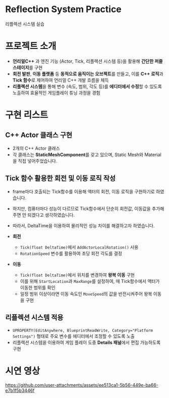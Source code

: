 # Reflection System Practice
리플렉션 시스템 실습

# 프로젝트 소개
-  **언리얼C++** 과 엔진 기능 (Actor, Tick, 리플렉션 시스템 등)을 활용해 **간단한 퍼즐 스테이지**를 구현
- **회전 발판**, **이동 플랫폼** 등 **동적으로 움직이는 오브젝트**를 만들고, 이를 **C++ 로직**과 **Tick 함수**로 제어하여 언리얼 C++ 개발 흐름을 체득
- **리플렉션 시스템**을 통해 변수 (속도, 범위, 각도 등)를 **에디터에서 수정**할 수 있도록 노출하여 효율적인 게임플레이 튜닝 과정을 경험

# 구현 리스트

## C++ Actor 클래스 구현

- 2개의 C++ Actor 클래스
- 각 클래스는 **StaticMeshComponent**를 갖고 있으며, Static Mesh와 Material을 직접 넣어주었습니다.

## Tick 함수 활용한 회전 및 이동 로직 작성

- frame마다 호출되는 Tick함수를 이용해 액터의 회전, 이동 로직을 구현하기로 하였습니다.

- 하지만, 컴퓨터마다 성능이 다르므로 Tick함수에서 단순히 회전값, 이동값을 추가해주면 안 되겠다고 생각하였습니다.

- 따라서, DeltaTime을 이용하여 물리적인 성능 차이를 해결하고자 하였습니다.

- **회전**
    - `Tick(float DeltaTime)`에서 `AddActorLocalRotation()` 사용
    - `RotationSpeed` 변수를 활용하여 초당 회전 각도를 결정
- **이동**
    - `Tick(float DeltaTime)`에서 위치를 변경하여 **왕복 이동** 구현
    - 이를 위해 `StartLocation`과 `MaxRange`를 설정하여, 매 Tick함수에서 액터가 이동한 범위를 확인
    - 일정 범위 이상이라면 이동 속도인 `MoveSpeed`의 값을 반전시켜주어 왕복 이동을 구현

## 리플렉션 시스템 적용

- `UPROPERTY(EditAnywhere, BlueprintReadWrite, Category="Platform Settings")` 형태로 주요 변수를 에디터에서 조정할 수 있도록 노출
- 리플렉션 시스템을 이용하여 게임 플레이 도중 **Details 패널**에서 편집 가능하도록 구현

# 시연 영상

https://github.com/user-attachments/assets/ee513ca1-5b56-449e-ba66-e7b1f5b3446f


